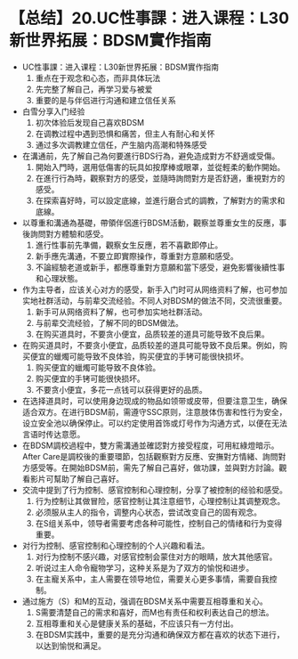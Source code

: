 # 【总结】20.UC性事課：进入课程：L30新世界拓展：BDSM實作指南

-   UC性事課：进入课程：L30新世界拓展：BDSM實作指南
    1.  重点在于观念和心态，而非具体玩法
    2.  先完整了解自己，再学习爱与被爱
    3.  重要的是与伴侣进行沟通和建立信任关系
-   白雪分享入门经验
    1.  初次体验后发现自己喜欢BDSM
    2.  在调教过程中遇到恐惧和痛苦，但主人有耐心和关怀
    3.  通过多次调教建立信任，产生脑内高潮和特殊感受
-   在溝通前，先了解自己為何要進行BDS行為，避免造成對方不舒適或受傷。
    1.  開始入門時，選用低傷害的玩具如按摩棒或眼罩，並從輕柔的動作開始。
    2.  在進行行為時，觀察對方的感受，並隨時詢問對方是否舒適，重視對方的感受。
    3.  在探索喜好時，可以設定底線，並進行磨合式的調教，了解對方的需求和底線。
-   以尊重和溝通為基礎，帶領伴侶進行BDSM活動，觀察並尊重女生的反應，事後詢問對方體驗和感受。
    1.  進行性事前先準備，觀察女生反應，若不喜歡即停止。
    2.  新手應先溝通，不要立即實際操作，尊重對方意願和感受。
    3.  不論經驗老道或新手，都應尊重對方意願和當下感受，避免影響後續性事和心理狀態。
-   作为主导者，应该关心对方的感受，新手入门时可从网络资料了解，也可参加实地社群活动，与前辈交流经验。不同人对BDSM的做法不同，交流很重要。
    1.  新手可从网络资料了解，也可参加实地社群活动。
    2.  与前辈交流经验，了解不同的BDSM做法。
    3.  在购买道具时，不要贪小便宜，品质较差的道具可能导致不良后果。
-   在购买道具时，不要贪小便宜，品质较差的道具可能导致不良后果。例如，购买便宜的蠟燭可能导致不良体验，购买便宜的手铐可能很快损坏。
    1.  购买便宜的蠟燭可能导致不良体验。
    2.  购买便宜的手铐可能很快损坏。
    3.  不要贪小便宜，多花一点钱可以获得更好的品质。
-   在选择道具时，可以使用身边现成的物品如领带或皮带，但要注意卫生，确保适合双方。在进行BDSM前，需遵守SSC原则，注意肢体伤害和性行为安全，设立安全池以确保停止。可以约定使用首饰或灯号作为沟通方式，以便在无法言语时传达意愿。
-   在BDSM調校過程中，雙方需溝通並確認對方接受程度，可用紅綠燈暗示。After Care是調校後的重要環節，包括觀察對方反應、安撫對方情緒、詢問對方感受等。在開始BDSM前，需先了解自己喜好，做功課，並與對方討論。觀看影片可幫助了解自己喜好。
-   交流中提到了行为控制、感官控制和心理控制，分享了被控制的经验和感受。
    1.  行为控制让其做冒险，感官控制让其注意细节，心理控制让其调整观念。
    2.  必须服从主人的指令，调整内心状态，尝试改变自己的固有观念。
    3.  在S组关系中，领导者需要考虑各种可能性，控制自己的情绪和行为变得重要。
-   对行为控制、感官控制和心理控制的个人兴趣和看法。
    1.  对行为控制不感兴趣，对感官控制会蒙住对方的眼睛，放大其他感官。
    2.  听说过主人命令寵物学习，这种关系是为了双方的愉悦和进步。
    3.  在主寵关系中，主人需要在领导地位，需要关心更多事情，需要自我控制。
-   通过施方（S）和M的互动，强调在BDSM关系中需要互相尊重和关心。
    1.  S需要清楚自己的需求和喜好，而M也有责任和权利表达自己的想法。
    2.  互相尊重和关心是健康关系的基础，不应该只有一方付出。
    3.  在BDSM实践中，重要的是充分沟通和确保双方都在喜欢的状态下进行，以达到愉悦和满足。
